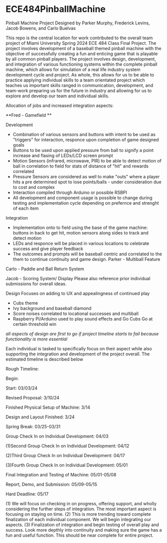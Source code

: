 # ECE484PinballMachine
Pinball Machine Project Designed by Parker Murphy, Frederick Levins, Jacob Bowens, and Carlo Buelvas


This repo is the central location for work contributed to the overall team project of Miami University Spring 2024 ECE 484 Class Final Project. The project involves development of a baseball themed pinball machine with the objective of successfully creating a fun and enticing game that is playable by all common pinball players. The project involves design, development, and integration of various functioning systems within the complete pinball machine, which allows for simulation of a real life industry system development cycle and project. As whole, this allows for us to be able to practice applying individual skills to a team orientated project which teaches us important skills ranged in communication, development, and team-work preparing us for the future in industry and allowing for us to explore and develop our team and individual skills.

Allocation of jobs and increased integration aspects:

**Fred - Gamefield **

Development 
- Combination of various sensors and buttons with intent to be used as "triggers" for interaction, responce upon completion of game designed goals
- Buttons to be used upon applied pressure from ball to signify a point increase and flasing of LEDs/LCD screen prompt
- Motion Sensors (infrared, microwave, PIR) to be able to detect motion of ball in correlation to field for stats of distance of "hit" and rewards correlated
- Pressure Sensors are considered as well to make "outs" where a player hits a pre determined spot to lose points/balls - under consideration due to cost and complex
- Interaction compiled through Arduino or possible RSBPI
- All development and component usage is possible to change during testing and implementation cycle depending on prefernce and strenght of each item

Integration
- Implementation onto to field using the base of the game machine: buttons in back to get hit, motion sensors along sides to track and detect motion
- LEDs and responce will be placed in various locations to celebrate success and give player feedback
- The outcomes and prompts will be baseball centric and correlated to the them to continue continuity and game design.
Parker - Multiball Feature

Carlo - Paddle and Ball Return System

Jacob - Scoring System/ Display
Please also reference prior individual submissions for overall ideas. 

Design
Focuses on adding to UX and appealingness of continued play
- Cubs theme
- Ivy background and baseball diamond
- Score noises correlated to locational successes and multiball
- Raspberry PI/Arduino used to play sound effects and Go Cubs Go at certain threshold win

*all aspects of design are first to go if project timeline starts to fail because functionality is more essential*

Each individual is tasked to specifically focus on their aspect while also supporting the integration and development of the project overall. The estimated timeline is described below

Rough Timeline:

Begin: 

Start: 03/03/24

Revised Proposal: 3/10/24

Finished Physical Setup of Machine: 3/14

Design and Layout Finished: 3/24

Spring Break: 03/25-03/31

Group Check In on Individual Development: 04/03

(1)Second Group Check In on Individual Development: 04/12

(2)Third Group Check In on Individual Development: 04/17

(3)Fourth Group Check In on Individual Development: 05/01

Final Integration and Testing of Machine: 05/01-05/08

Report, Demo, and Submission: 05/09-05/15

Hard Deadline: 05/17

(1) We will focus on checking in on progress, offering support, and wholly considering the further steps of integration. The most important aspect is focusing on staying on time.
(2) This is more trending toward complete finalization of each individual component. We will begin integrating our aspects.
(3) Finalization of integration and begin testing of overall play and success. Look more depthly into continuity and making sure the game has a fun and useful function. This should be near complete for entire project.

